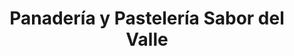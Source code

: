 ---
title: "Panadería y Pastelería Sabor del Valle"
url: /loja-ecuador/panaderia-y-pasteleria-sabor-del-valle/
shop: Bäckerei
---